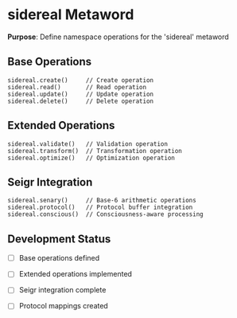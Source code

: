 # sidereal Metaword

**Purpose**: Define namespace operations for the 'sidereal' metaword

## Base Operations

```hyphos
sidereal.create()     // Create operation
sidereal.read()       // Read operation  
sidereal.update()     // Update operation
sidereal.delete()     // Delete operation
```

## Extended Operations

```hyphos
sidereal.validate()   // Validation operation
sidereal.transform()  // Transformation operation
sidereal.optimize()   // Optimization operation
```

## Seigr Integration

```hyphos
sidereal.senary()     // Base-6 arithmetic operations
sidereal.protocol()   // Protocol buffer integration
sidereal.conscious()  // Consciousness-aware processing
```

## Development Status

- [ ] Base operations defined
- [ ] Extended operations implemented  
- [ ] Seigr integration complete
- [ ] Protocol mappings created

